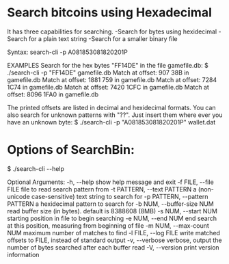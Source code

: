 # Search bitcoins using Hexadecimal

It has three capabilities for searching.
-Search for bytes using hexidecimal
-Search for a plain text string
-Search for a smaller binary file

Syntax:
  search-cli -p A081853081820201P

EXAMPLES
  Search for the hex bytes "FF14DE" in the file gamefile.db:
  $ ./search-cli -p "FF14DE" gamefile.db
  Match at offset:            907          38B in  gamefile.db
  Match at offset:           1881          759 in  gamefile.db
  Match at offset:           7284         1C74 in  gamefile.db
  Match at offset:           7420         1CFC in  gamefile.db
  Match at offset:           8096         1FA0 in  gamefile.db


The printed offsets are listed in decimal and hexidecimal formats.
You can also search for unknown patterns with "??". Just insert them where ever you have an unknown byte:
  $ ./search-cli -p "A081853081820201P" wallet.dat


# Options of SearchBin:

  $ ./search-cli --help

  Optional Arguments:
    -h, --help            show help message and exit
    -f FILE, --file FILE  file to read search pattern from
    -t PATTERN, --text PATTERN
                          a (non-unicode case-sensitive) text string to search
                          for
    -p PATTERN, --pattern PATTERN
                          a hexidecimal pattern to search for
    -b NUM, --buffer-size NUM
                          read buffer size (in bytes). default is 8388608 (8MB)
    -s NUM, --start NUM   starting position in file to begin searching
    -e NUM, --end NUM     end search at this position, measuring from beginning
                          of file
    -m NUM, --max-count NUM
                          maximum number of matches to find
    -l FILE, --log FILE   write matched offsets to FILE, instead of standard
                          output
    -v, --verbose         verbose, output the number of bytes searched after
                          each buffer read
    -V, --version         print version information




